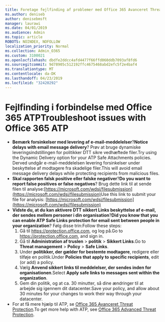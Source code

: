```yaml
---
title: Foretage fejlfinding af problemer med Office 365 Avanceret Threat Protection (ATP)
ms.author: deniseb
author: denisebmsft
manager: laurawi
ms.date: 04/01/2019
ms.audience: Admin
ms.topic: article
ROBOTS: NOINDEX, NOFOLLOW
localization_priority: Normal
ms.collection: Admin_O365
ms.custom: 3100021
ms.openlocfilehash: dbdfe2ddcc4afd4477f66ffd060ddb7093af8fd6
ms.sourcegitcommit: 9d78905c512192ffc4675468abd2efc5f2e4baf4
ms.translationtype: MT
ms.contentlocale: da-DK
ms.lasthandoff: 04/23/2019
ms.locfileid: "32420292"
---
```

# <a name="troubleshoot-issues-with-office-365-atp"></a><span data-ttu-id="bae6c-102">Fejlfinding i forbindelse med Office 365 ATP</span><span class="sxs-lookup"><span data-stu-id="bae6c-102">Troubleshoot issues with Office 365 ATP</span></span>

- <span data-ttu-id="bae6c-103">**Bemærk forsinkelser med levering af e-mail-meddelelser**?</span><span class="sxs-lookup"><span data-stu-id="bae6c-103">**Notice delays with email message delivery**?</span></span> <span data-ttu-id="bae6c-104">Prøv at bruge dynamiske leveringsindstillingen for politikker DTT sikre vedhæftede filer.</span><span class="sxs-lookup"><span data-stu-id="bae6c-104">Try using the Dynamic Delivery option for your ATP Safe Attachments policies.</span></span> <span data-ttu-id="bae6c-105">Derved undgår e-mail-meddelelsen levering forsinkelser under beskyttelse af modtagere fra skadelige filer.</span><span class="sxs-lookup"><span data-stu-id="bae6c-105">This will avoid email message delivery delays while protecting recipients from malicious files.</span></span>
- <span data-ttu-id="bae6c-106">**Skal rapporten falsk positive eller falske negativer**?</span><span class="sxs-lookup"><span data-stu-id="bae6c-106">**Do you want to report false positives or false negatives**?</span></span> <span data-ttu-id="bae6c-107">Brug dette link til at sende filen til analyse:[https://microsoft.com/wdsi/filesubmission](https://microsoft.com/wdsi/filesubmission)</span><span class="sxs-lookup"><span data-stu-id="bae6c-107">Use this link to submit your file for analysis: [https://microsoft.com/wdsi/filesubmission](https://microsoft.com/wdsi/filesubmission)</span></span>
- <span data-ttu-id="bae6c-108">**Vidste du, at du kan aktivere DTT sikkert Links beskyttelse af e-mail, der sendes mellem personer i din organisation**?</span><span class="sxs-lookup"><span data-stu-id="bae6c-108">**Did you know that you can enable ATP Safe Links protection for email sent between people in your organization**?</span></span> <span data-ttu-id="bae6c-109">Følg disse trin:</span><span class="sxs-lookup"><span data-stu-id="bae6c-109">Follow these steps:</span></span>
    1. <span data-ttu-id="bae6c-110">Gå til https://protection.office.com, og log på.</span><span class="sxs-lookup"><span data-stu-id="bae6c-110">Go to https://protection.office.com, and sign in.</span></span>
    2. <span data-ttu-id="bae6c-111">Gå til **Administration af truslen** > **politik** > **Sikkert Links**.</span><span class="sxs-lookup"><span data-stu-id="bae6c-111">Go to **Threat management** > **Policy** > **Safe Links**.</span></span>
    3. <span data-ttu-id="bae6c-112">Under **politikker, der gælder for bestemte modtagere**, redigere eller tilføje en politik.</span><span class="sxs-lookup"><span data-stu-id="bae6c-112">Under **Policies that apply to specific recipients**, edit (or add) a policy.</span></span>
    4. <span data-ttu-id="bae6c-113">Vælg **Anvend sikkert links til meddelelser, der sendes inden for organisationen**.</span><span class="sxs-lookup"><span data-stu-id="bae6c-113">Select **Apply safe links to messages sent within the organization**.</span></span>
    5. <span data-ttu-id="bae6c-114">Gem din politik, og at ca. 30 minutter, så dine ændringer til at arbejde sig igennem dit datacenter.</span><span class="sxs-lookup"><span data-stu-id="bae6c-114">Save your policy, and allow about 30 minutes for your changes to work their way through your datacenter.</span></span>
- <span data-ttu-id="bae6c-115">For at få mere hjælp til ATP, se [Office 365 Avanceret Threat Protection](https://docs.microsoft.com/office365/securitycompliance/office-365-atp).</span><span class="sxs-lookup"><span data-stu-id="bae6c-115">To get more help with ATP, see [Office 365 Advanced Threat Protection](https://docs.microsoft.com/office365/securitycompliance/office-365-atp).</span></span>